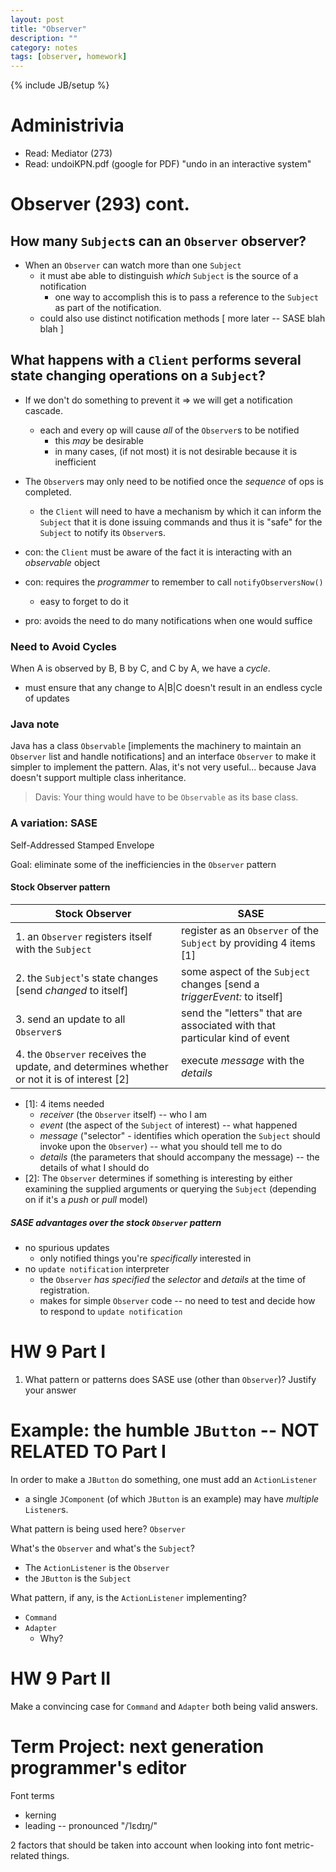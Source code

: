 ```yaml
---
layout: post
title: "Observer"
description: ""
category: notes
tags: [observer, homework]
---
```

{% include JB/setup %}

# Administrivia

* Read: Mediator (273)
* Read: undoiKPN.pdf (google for PDF) "undo in an interactive system"

# Observer (293) cont.

## How many `Subject`s can an `Observer` observer?

* When an `Observer` can watch more than one `Subject`
	* it must abe able to distinguish *which* `Subject` is the source of a notification
		- one way to accomplish this is to pass a reference to the `Subject` as part of the notification. 
	* could also use distinct notification methods [ more later -- SASE blah blah ]

## What happens with a `Client` performs several state changing operations on a `Subject`? 

* If we don't do something to prevent it => we will get a notification cascade. 
	- each and every op will cause *all* of the `Observer`s to be notified
		* this *may* be desirable
		* in many cases, (if not most) it is not desirable because it is inefficient

* The `Observer`s may only need to be notified once the *sequence* of ops is completed.
	- the `Client` will need to have a mechanism by which it can inform the `Subject` that it is done issuing commands and thus it is "safe" for the `Subject` to notify its `Observer`s.
	
* con: the `Client` must be aware of the fact it is interacting with an *observable* object
* con: requires the *programmer* to remember to call `notifyObserversNow()`
	- easy to forget to do it
* pro: avoids the need to do many notifications when one would suffice

### Need to Avoid Cycles

When A is observed by B, B by C, and C by A, we have a _cycle_.

* must ensure that any change to A|B|C doesn't result in an endless cycle of updates

### Java note

Java has a class `Observable` [implements the machinery to maintain an `Observer` list and handle notifications] and an interface `Observer` to make it simpler to implement the pattern. Alas, it's not very useful... because Java doesn't support multiple class inheritance. 

> Davis: Your thing would have to be `Observable` as its base class. 

### A variation: SASE

Self-Addressed Stamped Envelope

Goal: eliminate some of the inefficiencies in the `Observer` pattern

#### Stock Observer pattern

| Stock Observer | SASE |
| -------------- | ---- |
| 1. an `Observer` registers itself with the `Subject` | register as an `Observer` of the `Subject` by providing 4 items [1] |
| 2. the `Subject`'s state changes [send *changed* to itself] | some aspect of the `Subject` changes [send a *triggerEvent:* to itself] |
| 3. send an update to all `Observer`s | send the "letters" that are associated with that particular kind of event | 
| 4. the `Observer` receives the update, and determines whether or not it is of interest [2] | execute _message_ with the _details_ | 

* [1]: 4 items needed
	- _receiver_ (the `Observer` itself) -- who I am
	- _event_ (the aspect of the `Subject` of interest) -- what happened
	- _message_ ("selector" - identifies which operation the `Subject` should invoke upon the `Observer`) -- what you should tell me to do 
	- _details_ (the parameters that should accompany the message) -- the details of what I should do 
* [2]: The `Observer` determines if something is interesting by either examining the supplied arguments or querying the `Subject` (depending on if it's a _push_ or _pull_ model)

##### SASE advantages over the stock `Observer` pattern

* no spurious updates
	- only notified things you're _specifically_ interested in
* no `update notification` interpreter
	- the `Observer` _has specified_ the _selector_ and _details_ at the time of registration. 
	- makes for simple `Observer` code -- no need to test and decide how to respond to `update notification`

# HW 9 Part I 

1. What pattern or patterns does SASE use (other than `Observer`)? Justify your answer

# Example: the humble `JButton` -- NOT RELATED TO Part I

In order to make a `JButton` do something, one must add an `ActionListener`

* a single `JComponent` (of which `JButton` is an example) may have *multiple* `Listener`s. 

What pattern is being used here? `Observer`

What's the `Observer` and what's the `Subject`? 

* The `ActionListener` is the `Observer`
* the `JButton` is the `Subject`

What pattern, if any, is the `ActionListener` implementing? 

* `Command`
* `Adapter`
	- Why? 

# HW 9 Part II

Make a convincing case for `Command` and `Adapter` both being valid answers. 

# Term Project: next generation programmer's editor

Font terms

* kerning
* leading -- pronounced "/ˈlɛdɪŋ/"

2 factors that should be taken into account when looking into font metric-related things. 
